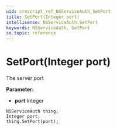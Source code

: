 ```yaml
---
uid: crmscript_ref_NSServiceAuth_SetPort
title: SetPort(Integer port)
intellisense: NSServiceAuth.SetPort
keywords: NSServiceAuth, GetPort
so.topic: reference
---
```


# SetPort(Integer port)

The server port

**Parameter:** 
* **port** Integer

```crmscript
NSServiceAuth thing;
Integer port;
thing.SetPort(port);
```

